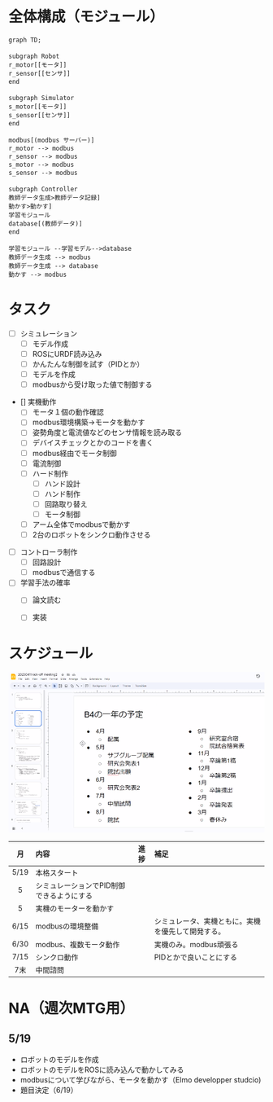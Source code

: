 
# 全体構成（モジュール）

```mermaid
graph TD;

subgraph Robot
r_motor[[モータ]]
r_sensor[[センサ]]
end

subgraph Simulator
s_motor[[モータ]]
s_sensor[[センサ]]
end

modbus[(modbus サーバー)]
r_motor --> modbus
r_sensor --> modbus
s_motor --> modbus
s_sensor --> modbus

subgraph Controller
教師データ生成>教師データ記録]
動かす>動かす]
学習モジュール
database[(教師データ)]
end

学習モジュール --学習モデル-->database 
教師データ生成 --> modbus
教師データ生成 --> database
動かす --> modbus
```

# タスク

- [ ] シミュレーション
  - [ ] モデル作成
  - [ ] ROSにURDF読み込み
  - [ ] かんたんな制御を試す（PIDとか）
  - [ ] モデルを作成
  - [ ] modbusから受け取った値で制御する
- [] 実機動作
  - [ ] モータ１個の動作確認
  - [ ] modbus環境構築→モータを動かす
  - [ ] 姿勢角度と電流値などのセンサ情報を読み取る
  - [ ] デバイスチェックとかのコードを書く
  - [ ] modbus経由でモータ制御
  - [ ] 電流制御
  - [ ] ハード制作
    - [ ] ハンド設計
    - [ ] ハンド制作
    - [ ] 回路取り替え
    - [ ] モータ制御
  - [ ] アーム全体でmodbusで動かす
  - [ ] 2台のロボットをシンクロ動作させる
- [ ] コントローラ制作
  - [ ] 回路設計
  - [ ] modbusで通信する 
- [ ] 学習手法の確率
  - [ ] 論文読む
  - [ ] 実装


# スケジュール

![](/docs/img/schedule.jpg)

| 月 | 内容 | 進捗 | 補足 |
| :---: | :--- | :---: | :--- |
| 5/19 | 本格スタート |  |  |
|5 | シミュレーションでPID制御できるようにする |  |  |
|5 | 実機のモーターを動かす |  |  |
|6/15 | modbusの環境整備 |  | シミュレータ、実機ともに。実機を優先して開発する。 |
|6/30 | modbus、複数モータ動作 |  | 実機のみ。modbus頑張る |
|7/15 | シンクロ動作 |  | PIDとかで良いことにする |
| 7末|中間諮問 |  | 



# NA（週次MTG用）

## 5/19
- ロボットのモデルを作成
- ロボットのモデルをROSに読み込んで動かしてみる
- modbusについて学びながら、モータを動かす（Elmo developper studcio)
- 題目決定（6/19）

